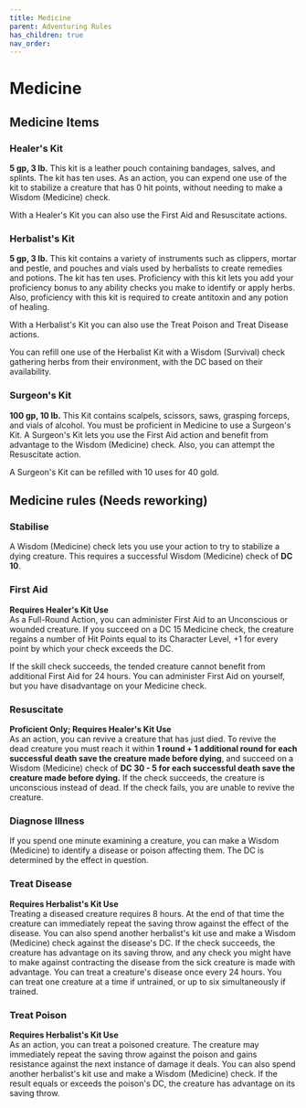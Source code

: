 ```yaml
---
title: Medicine
parent: Adventuring Rules
has_children: true
nav_order: 
---
```


# Medicine

## Medicine Items

### Healer's Kit
**5 gp, 3 lb.** This kit is a leather pouch containing bandages, salves, and splints. The kit has ten uses. As an action, you can expend one use of the kit to stabilize a creature that has 0 hit points, without needing to make a Wisdom (Medicine) check.

With a Healer's Kit you can also use the First Aid and Resuscitate actions.

### Herbalist's Kit
**5 gp, 3 lb.** This kit contains a variety of instruments such as clippers, mortar and pestle, and pouches and vials used by herbalists to create remedies and potions. The kit has ten uses. Proficiency with this kit lets you add your proficiency bonus to any ability checks you make to identify or apply herbs. Also, proficiency with this kit is required to create antitoxin and any potion of healing.

With a Herbalist's Kit you can also use the Treat Poison and Treat Disease actions.

You can refill one use of the Herbalist Kit with a Wisdom (Survival) check gathering herbs from their environment, with the DC based on their availability.

### Surgeon's Kit
**100 gp, 10 lb.** This Kit contains scalpels, scissors, saws, grasping forceps, and vials of alcohol. You must be proficient in Medicine to use a Surgeon's Kit. A Surgeon's Kit lets you use the First Aid action and benefit from advantage to the Wisdom (Medicine) check. Also, you can attempt the Resuscitate action.

A Surgeon's Kit can be refilled with 10 uses for 40 gold.

## Medicine rules (Needs reworking)

### Stabilise
A Wisdom (Medicine) check lets you use your action to try to stabilize a dying creature. This requires a successful Wisdom (Medicine) check of **DC 10**.

### First Aid
**Requires Healer's Kit Use**<br>
As a Full-Round Action, you can administer First Aid to an Unconscious or wounded creature. If you succeed on a DC 15 Medicine check, the creature regains a number of Hit Points equal to its Character Level, +1 for every point by which your check exceeds the DC.

If the skill check succeeds, the tended creature cannot benefit from additional First Aid for 24 hours. You can administer First Aid on yourself, but you have disadvantage on your Medicine check.

### Resuscitate
**Proficient Only; Requires Healer's Kit Use**<br>
As an action, you can revive a creature that has just died. To revive the dead creature you must reach it within **1 round + 1 additional round for each successful death save the creature made before dying**, and succeed on a Wisdom (Medicine) check of **DC 30 - 5 for each successful death save the creature made before dying.** If the check succeeds, the creature is unconscious instead of dead. If the check fails, you are unable to revive the creature.

### Diagnose Illness
If you spend one minute examining a creature, you can make a Wisdom (Medicine) to identify a disease or poison affecting them. The DC is determined by the effect in question.

### Treat Disease
**Requires Herbalist's Kit Use**<br>
Treating a diseased creature requires 8 hours. At the end of that time the creature can immediately repeat the saving throw against the effect of the disease. You can also spend another herbalist's kit use and make a Wisdom (Medicine) check against the disease's DC. If the check succeeds, the creature has advantage on its saving throw, and any check you might have to make against contracting the disease from the sick creature is made with advantage. You can treat a creature's disease once every 24 hours. You can treat one creature at a time if untrained, or up to six simultaneously if trained.

### Treat Poison
**Requires Herbalist's Kit Use**<br>
As an action, you can treat a poisoned creature. The creature may immediately repeat the saving throw against the poison and gains resistance against the next instance of damage it deals. You can also spend another herbalist's kit use and make a Wisdom (Medicine) check. If the result equals or exceeds the poison's DC, the creature has advantage on its saving throw.